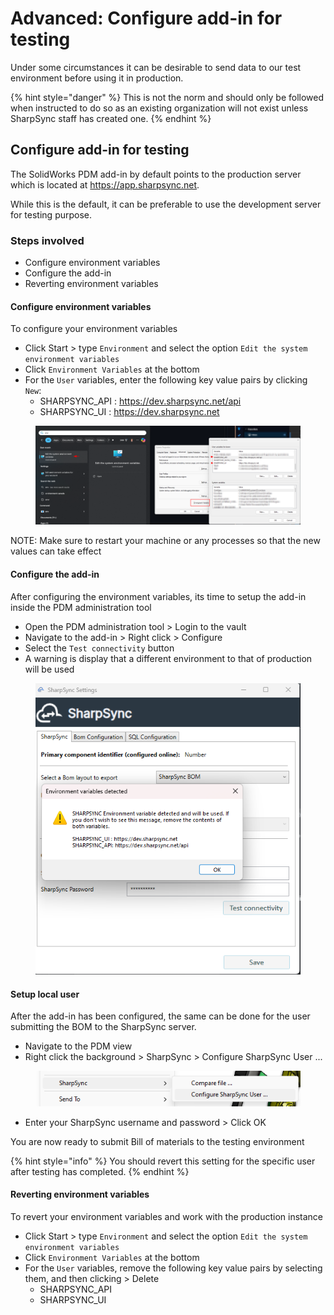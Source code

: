 # Advanced: Configure add-in for testing

Under some circumstances it can be desirable to send data to our test environment before using it in production.

{% hint style="danger" %}
This is not the norm and should only be followed when instructed to do so as an existing organization will not exist unless SharpSync staff has created one.&#x20;
{% endhint %}

## Configure add-in for testing

The SolidWorks PDM add-in by default points to the production server which is located at https://app.sharpsync.net.

While this is the default, it can be preferable to use the development server for testing purpose.

### Steps involved

* Configure environment variables
* Configure the add-in
* Reverting environment variables

#### Configure environment variables

To configure your environment variables

* Click Start > type `Environment` and select the option `Edit the system environment variables`
* Click `Environment Variables` at the bottom
* For the `User` variables, enter the following key value pairs by clicking `New`:
  * SHARPSYNC\_API : https://dev.sharpsync.net/api
  * SHARPSYNC\_UI : https://dev.sharpsync.net

<figure><img src="../../.gitbook/assets/sharpsync_set_environment_variables.png" alt=""><figcaption></figcaption></figure>

NOTE: Make sure to restart your machine or any processes so that the new values can take effect

#### Configure the add-in

After configuring the environment variables, its time to setup the add-in inside the PDM administration tool

* Open the PDM administration tool > Login to the vault
* Navigate to the add-in > Right click > Configure
* Select the `Test connectivity` button
* A warning is display that a different environment to that of production will be used

<figure><img src="../../.gitbook/assets/swpdm_custom_environment_shown.png" alt=""><figcaption></figcaption></figure>



#### Setup local user

After the add-in has been configured, the same can be done for the user submitting the BOM to the SharpSync server.

* Navigate to the PDM view
* Right click the background > SharpSync > Configure SharpSync User ...&#x20;

<figure><img src="../../.gitbook/assets/swpdm_configure_addin_user.png" alt=""><figcaption></figcaption></figure>



* Enter your SharpSync username and password > Click OK

You are now ready to submit Bill of materials to the testing environment

{% hint style="info" %}
You should revert this setting for the specific user after testing has completed.
{% endhint %}

#### Reverting environment variables

To revert your environment variables and work with the production instance

* Click Start > type `Environment` and select the option `Edit the system environment variables`
* Click `Environment Variables` at the bottom
* For the `User` variables, remove the following key value pairs by selecting them, and then clicking > Delete
  * SHARPSYNC\_API
  * SHARPSYNC\_UI

